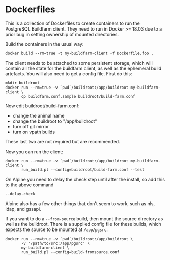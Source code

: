 Dockerfiles
===========

This is a collection of Dockerfiles to create containers to run the PostgreSQL
Buildfarm client. They need to run in Docker >= 18.03 due to a prior bug
in setting ownership of mounted directories.

Build the containers in the usual way:

```
docker build --rm=true -t my-buildfarm-client -f Dockerfile.foo .
```

The client needs to be attached to some persistent storage, which will contain
all the state for the buildfarm client, as well as the ephemeral build
artefacts. You will also need to get a config file. First do this:

```
mkdir buildroot
docker run --rm=true -v `pwd`/buildroot:/app/buildroot my-buildfarm-client \
	   cp buildfarm.conf.sample buildroot/build-farm.conf
```

Now edit buildroot/build-farm.conf:

* change the animal name
* change the buildroot to "/app/buildroot"
* turn off git mirror
* turn on vpath builds

These last two are not required but are recommended.

Now you can run the client:

```
docker run --rm=true -v `pwd`/buildroot:/app/buildroot my-buildfarm-client \
	   run_build.pl --config=buildroot/build-farm.conf --test
```

On Alpine you need to delay the check step until after the install, so
add this to the above command

````
--delay-check
````

Alpine also has a few other things that don't seem to work, such as nls, ldap,
and gssapi.

If you want to do a `--from-source` build, then mount the source directory
as well as the buildroot. There is a supplied config file for these builds,
which expects the source to be mounted at `/app/pgsrc`:

````
docker run --rm=true -v `pwd`/buildroot:/app/buildroot \
	   -v '/path/to/src:/app/pgsrc' \
	   my-buildfarm-client \
	   run_build.pl --config=build-fromsource.conf
````
